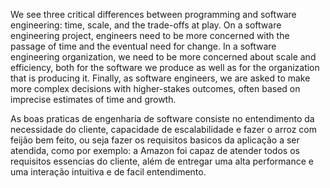 We see three critical differences between programming and software engineering: time, scale, and the trade-offs at play.   On a software engineering project, engineers need to be more concerned with the passage of time and the eventual need for change. In a software engineering organization, we need to be more concerned about scale and efficiency, both for the software we produce as well as for the organization that is producing it. Finally, as software engineers, we are asked to make more complex decisions with higher-stakes outcomes, often based on imprecise estimates of time and growth.

  As boas praticas de engenharia de software consiste no entendimento da necessidade do cliente, capacidade de escalabilidade e fazer o arroz com feijão bem feito, ou seja fazer os requisitos basicos da aplicação a ser atendida, como por exemplo: a Amazon foi capaz de atender todos os requisitos essencias do cliente, além de entregar uma alta performance e uma interação intuitiva e de facil entendimento. 
 
